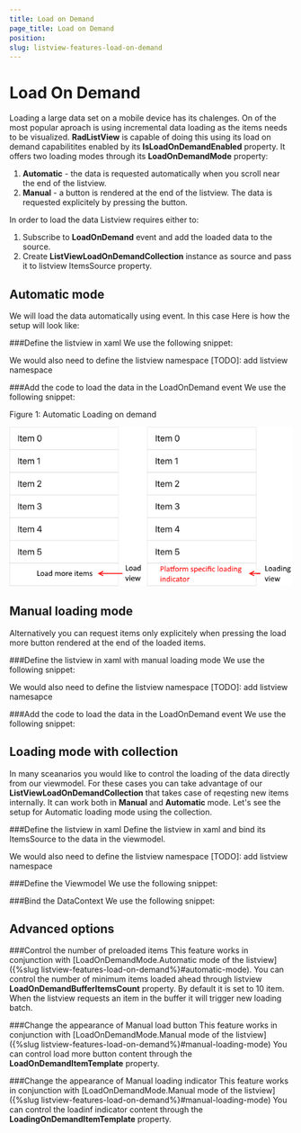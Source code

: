 ```yaml
---
title: Load on Demand
page_title: Load on Demand
position: 
slug: listview-features-load-on-demand
---
```


# Load On Demand

Loading a large data set on a mobile device has its chalenges. On of the most popular aproach is using incremental data loading as the items needs to be visualized. **RadListView** is capable of doing this using its load on demand capabilitites enabled by its **IsLoadOnDemandEnabled** property. It offers two loading modes through its **LoadOnDemandMode** property:
 1. **Automatic** - the data is requested automatically when you scroll near the end of the listview.
 2. **Manual** - a button is rendered at the end of the listview. The data is requested explicitely by pressing the button.

In order to load the data Listview requires either to:
 1. Subscribe to **LoadOnDemand** event and add the loaded data to the source.
 2. Create **ListViewLoadOnDemandCollection** instance as source and pass it to listview ItemsSource property.


## Automatic mode
We will load the data automatically using event. In this case Here is how the setup will look like:

###Define the listview in xaml
We use the following snippet:
<snippet id='sdk-lv-lod-auto-event-xaml'/>

We would also need to define the listview namespace
[TODO]: add listview namespace

###Add the code to load the data in the LoadOnDemand event
We use the following snippet:
<snippet id='sdk-lv-lod-auto-event-cs'/>

Figure 1: Automatic Loading on demand

![AutoLoadOnDemand](images/listview-features-load-on-demand.png)


## Manual loading mode
Alternatively you can request items only explicitely when pressing the load more button rendered at the end of the loaded items.

###Define the listview in xaml with manual loading mode
We use the following snippet:
<snippet id='sdk-lv-lod-manual-event-xaml'/>

We would also need to define the listview namespace
[TODO]: add listview namesapce

###Add the code to load the data in the LoadOnDemand event
We use the following snippet:
<snippet id='sdk-lv-lod-manual-event-cs'/>

## Loading mode with collection
In many sceanarios you would like to control the loading of the data directly from our viewmodel. For these cases you can take advantage of our **ListViewLoadOnDemandCollection** that takes case of reqesting new items internally. It can work both in **Manual** and **Automatic** mode. Let's see the setup for Automatic loading mode using the collection.

###Define the listview in xaml
Define the listview in xaml and bind its ItemsSource to the data in the viewmodel.
<snippet id='sdk-lv-lod-auto-collection-xaml'/>

We would also need to define the listview namespace
[TODO]: add listview namespace

###Define the Viewmodel
We use the following snippet:
<snippet id='sdk-lv-lod-auto-collection-model-cs'/>

###Bind the DataContext
We use the following snippet:
<snippet id='sdk-lv-lod-auto-collection-cs'/>

## Advanced options

###Control the number of preloaded items
This feature works in conjunction with [LoadOnDemandMode.Automatic mode of the listview]({%slug listview-features-load-on-demand%}#automatic-mode).  You can control the number of minimum items loaded ahead through listview **LoadOnDemandBufferItemsCount** property. By default it is set to 10 item. When the listview requests an item in the buffer it will trigger new loading batch.

###Change the appearance of Manual load button
This feature works in conjunction with [LoadOnDemandMode.Manual mode of the listview]({%slug listview-features-load-on-demand%}#manual-loading-mode)
You can control load more button content through the **LoadOnDemandItemTemplate** property.
<snippet id='sdk-lv-lod-customize-loadbutton-xaml'/>

###Change the appearance of Manual loading indicator
This feature works in conjunction with [LoadOnDemandMode.Manual mode of the listview]({%slug listview-features-load-on-demand%}#manual-loading-mode)
You can control the loadinf indicator content through the **LoadingOnDemandItemTemplate** property.
<snippet id=' sdk-lv-lod-customize-loading-ind-xaml'/>
